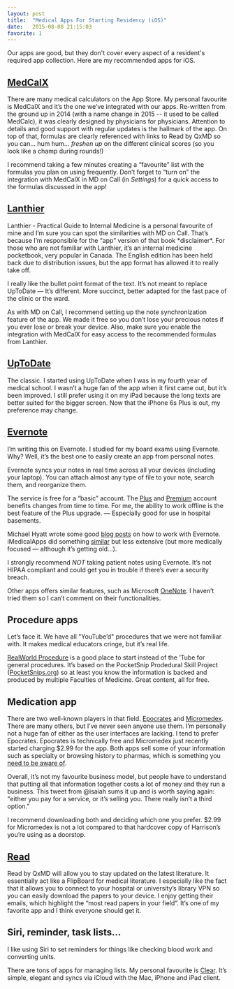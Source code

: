 ```yaml
---
layout: post
title:  "Medical Apps For Starting Residency (iOS)"
date:   2015-08-08 21:15:03
favorite: 1
---
```


<!--more-->

Our apps are good, but they don't cover every aspect of a resident's required app collection. Here are my recommended apps for iOS.

## [MedCalX](https://itunes.apple.com/ca/app/medcalx-professional-medical/id1041464932?mt=8)

There are many medical calculators on the App Store. My personal favourite is MedCalX and it’s the one we’ve integrated with our apps. Re-written from the ground up in 2014 (with a name change in 2015 -- it used to be called MedCalc), it was clearly designed by physicians for physicians. Attention to details and good support with regular updates is the hallmark of the app. On top of that, formulas are clearly referenced with links to Read by QxMD so you can… hum hum… *freshen up* on the different clinical scores (so you look like a champ during rounds!)

I recommend taking a few minutes creating a “favourite” list with the formulas you plan on using frequently. Don’t forget to “turn on” the integration with MedCalX in MD on Call (in *Settings*) for a quick access to the formulas discussed in the app!

## [Lanthier](https://itunes.apple.com/ca/app/lanthier-practical-guide-to/id701664895?mt=8)

Lanthier - Practical Guide to Internal Medicine is a personal favourite of mine and I’m sure you can spot the similarities with MD on Call. That’s because I’m responsible for the “app” version of that book \*disclaimer\*. For those who are not familiar with Lanthier, it’s an internal medicine pocketbook, very popular in Canada. The English edition has been held back due to distribution issues, but the app format has allowed it to really take off.

I really like the bullet point format of the text. It’s not meant to replace UpToDate — It’s different. More succinct, better adapted for the fast pace of the clinic or the ward.

As with MD on Call, I recommend setting up the note synchronization feature of the app. We made it free so you don’t lose your precious notes if you ever lose or break your device. Also, make sure you enable the integration with MedCalX for easy access to the recommended formulas from Lanthier.

## [UpToDate](https://itunes.apple.com/ca/app/uptodate/id334265345?mt=8)

The classic. I started using UpToDate when I was in my fourth year of medical school. I wasn’t a huge fan of the app when it first came out, but it’s been improved. I still prefer using it on my iPad because the long texts are better suited for the bigger screen. Now that the iPhone 6s Plus is out, my preference may change.

## [Evernote](https://itunes.apple.com/ca/app/evernote/id281796108?mt=8)

I’m writing this on Evernote. I studied for my board exams using Evernote. Why? Well, it’s the best one to easily create an app from personal notes.

Evernote syncs your notes in real time across all your devices (including your laptop). You can attach almost any type of file to your note, search them, and reorganize them.

The service is free for a “basic” account. The [Plus](https://evernote.com/upgrade/?tier=premium) and [Premium](https://evernote.com/upgrade/?tier=premium) account benefits changes from time to time. For me, the ability to work offline is the best feature of the Plus upgrade. — Especially good for use in hospital basements.

Michael Hyatt wrote some good [blog posts](http://michaelhyatt.com/how-to-organize-evernote-for-maximum-efficiency.html) on how to work with Evernote. iMedicalApps did something [similar](http://www.imedicalapps.com/2012/06/medical-professionals-evernote-app-productivity-learning-mobile/) but less extensive (but more medically focused — although it’s getting old…).

I strongly recommend *NOT* taking patient notes using Evernote. It’s not HIPAA compliant and could get you in trouble if there’s ever a security breach.

Other apps offers similar features, such as Microsoft [OneNote](https://www.onenote.com/). I haven’t tried them so I can’t comment on their functionalities.

## Procedure apps

Let’s face it. We have all "YouTube’d" procedures that we were not familiar with. It makes medical educators cringe, but it’s real life.

[RealWorld Procedure](https://itunes.apple.com/ca/app/realworld-procedures/id599417830?mt=8%20is) is a good place to start instead of the ’Tube for general procedures. It’s based on the PocketSnip Prodedural Skill Project ([PocketSnips.org](http://pocketsnips.org)) so at least you know the information is backed and produced by multiple Faculties of Medicine. Great content, all for free.

## Medication app

There are two well-known players in that field. [Epocrates](https://itunes.apple.com/ca/app/epocrates/id281935788?mt=8) and [Micromedex](https://itunes.apple.com/ca/app/micromedex-drug-reference/id819627009?mt=8). There are many others, but I’ve never seen anyone use them. I’m personally not a huge fan of either as the user interfaces are lacking. I tend to prefer Epocrates. Epocrates is technically free and Micromedex just recently started charging $2.99 for the app. Both apps sell some of your information such as specialty or browsing history to pharmas, which is something you [need to be aware of](http://www.imedicalapps.com/2011/06/hidden-costs-favorite-free-medical-apps-part-1/).

Overall, it’s not my favourite business model, but people have to understand that putting all that information together costs a lot of money and they run a business. This tweet from @isaiah sums it up and is worth saying again: "either you pay for a service, or it’s selling you. There really isn’t a third option."

I recommend downloading both and deciding which one you prefer. $2.99 for Micromedex is not a lot compared to that hardcover copy of Harrison’s you’re using as a doorstop.

## [Read](https://itunes.apple.com/ca/app/read-personalized-medical/id574041839?mt=8)

Read by QxMD will allow you to stay updated on the latest literature. It essentially act like a FlipBoard for medical literature. I especially like the fact that it allows you to connect to your hospital or university’s library VPN so you can easily download the papers to your device. I enjoy getting their emails, which highlight the “most read papers in your field”. It’s one of my favorite app and I think everyone should get it.

## Siri, reminder, task lists…

I like using Siri to set reminders for things like checking blood work and converting units.

There are tons of apps for managing lists. My personal favourite is [Clear](https://itunes.apple.com/ca/app/clear-tasks-reminders-to-do/id493136154?mt=8). It’s simple, elegant and syncs via iCloud with the Mac, iPhone and iPad client.
